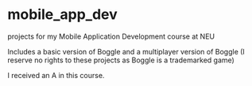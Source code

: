 mobile_app_dev
==============

projects for my Mobile Application Development course at NEU

Includes a basic version of Boggle and a multiplayer version of Boggle
  (I reserve no rights to these projects as Boggle is a trademarked game)
  
I received an A in this course.
